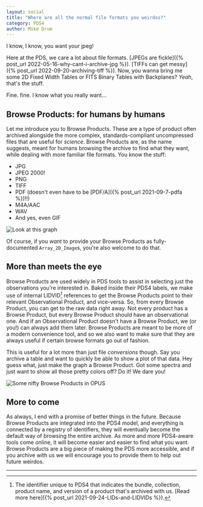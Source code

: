 ```yaml
---
layout: social
title: "Where are all the normal file formats you weirdos?"
category: PDS4
author: Mike Drum
---
```


I know, I know, you want your jpeg!  

Here at the PDS, we care a lot about file formats. [JPEGs are fickle]({% post_url 2022-05-16-why-cant-i-archive-jpg %}). [TIFFs can get messy]({% post_url 2022-09-20-archiving-tiff %}). Now, you wanna bring me some 2D Fixed Width Tables or FITS Binary Tables with Backplanes? _Yeah_, that's the stuff.

Fine. fine. I know what you really want... 

## Browse Products: for humans by humans

Let me introduce you to Browse Products. These are a type of product often archived alongside the more complex, standards-compliant uncompressed files that are useful for _science_. Browse Products are, as the name suggests, meant for humans browsing the archive to find what they want, while dealing with more familiar file formats. You know the stuff:
* JPG
* JPEG 2000!
* PNG
* TIFF
* PDF (doesn't even have to be [PDF/A]({% post_url 2021-09-7-pdfa %})!!)
* M4A/AAC
* WAV
* And yes, even GIF

![Look at this graph](https://pdsregistryimages.psi.edu/tips/browse-products/graph.gif)

Of course, if you _want_ to provide your Browse Products as fully-documented `Array_2D_Image`s, you're also welcome to do that.

## More than meets the eye

Browse Products are used widely in PDS tools to assist in selecting just the observations you're interested in. Baked inside their PDS4 labels, we make use of internal LIDVID[^lidvid] references to get the Browse Products point to their relevant Observational Product, and vice-versa. So, from every Browse Product, you can get to the raw data right away. Not every product has a Browse Product, but every Browse Product should have an observational one. And if an Observational Product doesn't have a Browse Product, we (or you!) can always add them later. Browse Products are meant to be more of a modern convenience tool, and so we also want to make sure that they are always useful if certain browse formats go out of fashion.

This is useful for a lot more than just file _conversions_ though. Say you archive a table and want to quickly be able to show a plot of that data. Hey guess what, just make the graph a Browse Product. Got some spectra and just want to show all those pretty colors off? Do it! We dare you!

![Some nifty Browse Products in OPUS](https://pdsregistryimages.psi.edu/tips/browse-products/browse.png)

## More to come

As always, I end with a promise of better things in the future. Because Browse Products are integrated into the PDS4 model, and everything is connected by a registry of identifiers, they will eventually become the default way of browsing the entire archive. As more and more PDS4-aware tools come online, it will become easier and easier to find what you want. Browse Products are a big piece of making the PDS more accessible, and if you archive with us we will encourage you to provide them to help out future weirdos.

---

[^lidvid]: The identifier unique to PDS4 that indicates the bundle, collection, product name, and version of a product that's archived with us. [Read more here]({% post_url 2021-09-24-LIDs-and-LIDVIDs %}).
